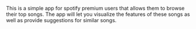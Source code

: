 This is a simple app for spotify premium users that allows them to browse their top songs. The app will let you visualize the features of these songs as well as provide suggestions for similar songs.